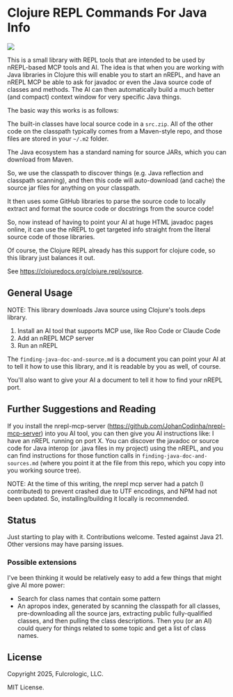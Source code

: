 # Clojure REPL Commands For Java Info

![](https://clojars.org/com.fulcrologic/java-probe/latest-version.svg)

This is a small library with REPL tools that are intended to be used by nREPL-based MCP tools and AI. The idea is that when you are working with Java libraries in Clojure this will enable you to start an nREPL, and have an nREPL MCP be able to ask for javadoc or even the Java source code of classes and methods. The AI can then automatically build a much better (and compact) context window for very specific Java things.

The basic way this works is as follows:

The built-in classes have local source code in a `src.zip`. All of the other code on the classpath typically comes from a Maven-style repo, and those files are stored in your `~/.m2` folder.

The Java ecosystem has a standard naming for source JARs, which you can download from Maven.

So, we use the classpath to discover things (e.g. Java reflection and classpath scanning), and then this code will auto-download (and cache) the source jar files for anything on your classpath.

It then uses some GitHub libraries to parse the source code to locally extract and format the source code or docstrings from the source code!

So, now instead of having to point your AI at huge HTML javadoc pages online, it can use the nREPL to get targeted info straight from the literal source code of those libraries.

Of course, the Clojure REPL already has this support for clojure code, so this library just balances it out.

See https://clojuredocs.org/clojure.repl/source.

## General Usage

NOTE: This library downloads Java source using Clojure's tools.deps library.

1. Install an AI tool that supports MCP use, like Roo Code or Claude Code
2. Add an nREPL MCP server
3. Run an nREPL

The `finding-java-doc-and-source.md` is a document you can point your AI at to tell it how to use this library, and it is readable by you as well, of course.

You'll also want to give your AI a document to tell it how to find your nREPL port.

## Further Suggestions and Reading

If you install the nrepl-mcp-server
(https://github.com/JohanCodinha/nrepl-mcp-server) into you AI tool, you can then give you AI instructions like: I have an nREPL running on port X. You can discover the javadoc or source code for Java interop (or .java files in my project) using the nREPL, and you can find instructions for those function calls in `finding-java-doc-and-sources.md` (where you point it at the file from this repo, which you copy into you working source tree).

NOTE: At the time of this writing, the nrepl mcp server had a patch (I contributed) to prevent crashed due to UTF encodings, and NPM had not been updated. So, installing/building it locally is recommended.

## Status

Just starting to play with it. Contributions welcome. Tested against Java 21. Other versions may have parsing issues.

### Possible extensions

I've been thinking it would be relatively easy to add a few things that might give AI more power:

* Search for class names that contain some pattern
* An apropos index, generated by scanning the classpath for all classes, pre-downloading all the source jars, extracting public fully-qualified classes, and then pulling the class descriptions. Then you (or an AI) could query for things related to some topic and get a list of class names.

## License

Copyright 2025, Fulcrologic, LLC.

MIT License.

